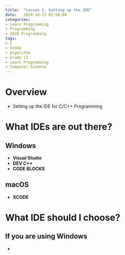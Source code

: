 ```yaml
---
title:  "Lesson 1. Setting up the IDE"
date:   2020-10-17 02:58:00
categories:
- Learn Programming
- Programming
- 2020 Programming
tags:
- C
- Xcode
- Algorithm
- Grade 13
- Learn Programming
- Computer Science
---
```

# Overview
* Setting up the IDE for C/C++ Programming

# What IDEs are out there?
## Windows
* **Visual Studio**
* **DEV C++**
* **CODE BLOCKS**

## macOS
* **XCODE**


# What IDE should I choose?
## If you are using Windows
* 